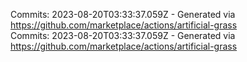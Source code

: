 Commits: 2023-08-20T03:33:37.059Z - Generated via https://github.com/marketplace/actions/artificial-grass
<br>
Commits: 2023-08-20T03:33:37.059Z - Generated via https://github.com/marketplace/actions/artificial-grass
<br>
